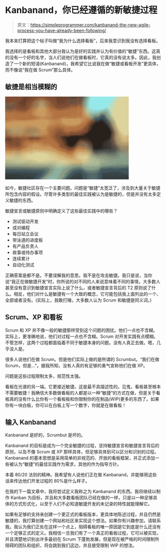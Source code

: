 # Kanbanand，你已经遵循的新敏捷过程

> 原文：<https://simpleprogrammer.com/kanbanand-the-new-agile-process-you-have-already-been-following/>

我本来打算把这个帖子叫做“我为什么选择看板”，后来我意识到我没有选择看板。

我选择的是看板和其他大部分我认为是好的实践并认为有价值的“敏捷”东西。这真的没有一个好的名字，当人们说他们在做看板时，它真的没有说太多。因此，我创造了一个新的短语(Kanbanand)，我希望它比说我在做“敏捷或看板开发”更具体，而不像说“我在做 Scrum”那么具体。

## 敏捷是相当模糊的



![](img/fd2066a69f2f9508391c7ea2c06c08d9.png "blurry_20030715")



如今，敏捷社区存在一个主要问题。问题是“敏捷”太宽泛了，涉及到大量关于敏捷所包含内容的假设。尽管许多类型的最佳实践被认为是敏捷的，但是并没有太多定义敏捷的东西。

敏捷宣言或敏捷原则中明确定义了这些最佳实践中的哪些？

*   测试驱动开发
*   成对编程
*   每日站立会议
*   带泳道的进度板
*   有产品负责人
*   故事或待办事项
*   连续累计
*   自动化测试

正确答案是都不是。不要误解我的意思。我不是在攻击敏捷。我只是说，当你说“我正在做敏捷开发”时，你所说的对不同的人来说意味着不同的事情，大多数人甚至没有意识到敏捷宣言实际上说了什么，或者敏捷宣言背后的 T2 原则说了什么。相反，他们对什么是敏捷有一个大致的概念，它可能包括我上面列出的一个、全部或者没有。(实际上，我敢打赌，大多数人认为 Scrum 和敏捷是同义词。)

## Scrum、XP 和看板

Scrum 和 XP 并不像一般的敏捷那样受到这个问题的困扰。他们一点也不含糊。实际上，更准确地说，他们对过程一点也不含糊。Scrum 对开发实践有点模糊。不管怎样，这两个过程都面临着不同于敏捷本身的问题。没有人真正去做。嗯，几乎没人是。

很多人说他们在做 Scrum。但是他们实际上做的是所谓的 Scrumbut。“我们在做 Scrum，但是…”。据我所知，没有人真的有足够的勇气宣称他们在做 XP。

问题是这些过程限制太多，规范性太强。

看板在光谱的另一端。它更接近敏捷。这是最不具描述性的。见鬼，看板甚至根本不需要敏捷！我确信大多数做看板的人都是以一种“敏捷”的方式在做，但是关于看板真的没有什么比你有一个看板板和你限制你的在制品(WIP)更多的东西了。如果你有一块白板，你可以在白板上写一个数字，你就是在做看板！

## 输入 Kanbanand

Kanbanand 是好的，Scrumbut 是坏的。

Kanbanand 的目标是成为一个完全敏捷的过程，坚持敏捷宣言和敏捷宣言背后的原则，以及不像 Scrum 或 XP 那样具体，但足够具体到可以区分和识别的过程。Kanbanand 的基本思想是采用简单的非规范的、开放的看板框架，并正式添加一些被认为“敏捷”的最佳实践作为需求，其他的作为指导方针。

本着 80/20 法则的精神。我希望有人说他们正在做 Kanbanand，并能够用这些话来传达他们开发过程的 80%是什么样子。

在我的下一篇文章中，我将尝试定义我称之为 Kanbanand 的东西。我将继续以制作 Kanban 为目标，并且和大多数看板团队已经在做的一样，只是以一种足够具体的方式形式化，以至于人们不必知道敏捷开发的未记录的特性就能理解它。

如果有足够的支持来创建一个更正式的看板版本，更具体地陈述过程，并且仍然是敏捷的，我打算创建一个网站和社区来实现这个想法。如果你有兴趣参加，请联系我。我认为我们正处在这样一个点上，阻碍看板的唯一原因是它到底是什么还没有一个足够正式的定义。我相信一旦我们有了一个真正的看板过程，它可以被实现，并且清楚地识别出许多最初在 Scrum 下蓬勃发展，但是现在被严格的时间限制所阻碍的团队和组织，将会跳到我们这边，并且接受限制 WIP 的想法。